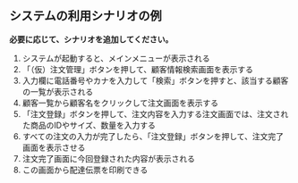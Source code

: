 ## システムの利用シナリオの例

**必要に応じて、シナリオを追加してください。**

 1. システムが起動すると、メインメニューが表示される
 2. 「（仮）注文管理」ボタンを押して、顧客情報検索画面を表示する
 3.  入力欄に電話番号やカナを入力して「検索」ボタンを押すと、該当する顧客の一覧が表示される
 4.  顧客一覧から顧客名をクリックして注文画面を表示する
 5.  「注文登録」ボタンを押して、注文内容を入力する注文画面では、注文された商品のIDやサイズ、数量を入力する
 6.  すべての注文の入力が完了したら、「注文登録」ボタンを押して、注文完了画面を表示させる
 7.  注文完了画面に今回登録された内容が表示される
 8.  この画面から配達伝票を印刷できる
